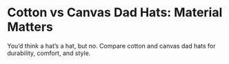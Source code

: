 # Cotton vs Canvas Dad Hats: Material Matters

You’d think a hat’s a hat, but no. Compare cotton and canvas dad hats for durability, comfort, and style.